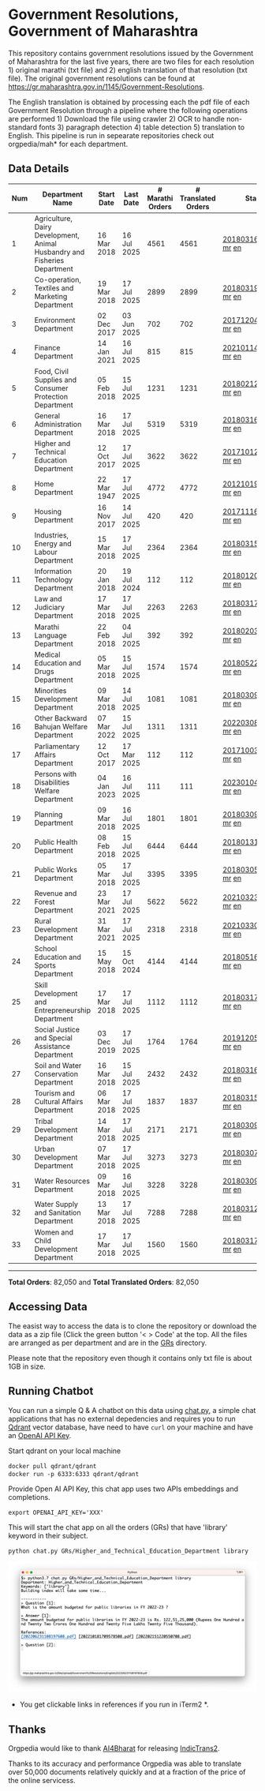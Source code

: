 # Government Resolutions, Government of Maharashtra

This repository contains government resolutions issued by the Government of Maharashtra for the last five years, there are two files for each resolution 1) original marathi (txt file) and 2) english translation of that resolution (txt file). The original government resolutions can be found at https://gr.maharashtra.gov.in/1145/Government-Resolutions.

The English translation is obtained by processing each the pdf file of each Government Resolution through a pipeline where the following operations are performed 1) Download the file using crawler 2) OCR to handle non-standard fonts 3) paragraph detection 4) table  detection 5) translation to English. This pipeline is run in sepearate repositories check out orgpedia/mah* for each department.


## Data Details

| Num | Department Name | Start Date | Last Date | # Marathi Orders | # Translated Orders | Starting Order | Last Order |
| --- | --------------- | ---------- | --------- | ---------------- | ------------------- | -------------- | ---------- |
| 1 | Agriculture, Dairy Development, Animal Husbandry and Fisheries Department | 16 Mar 2018 | 16 Jul 2025 | 4561 | 4561 | [201803161624182101.pdf](https://gr.maharashtra.gov.in/Site/Upload/Government%20Resolutions/English/201803161624182101.pdf) [mr](GRs/Agriculture,_Dairy_Development,_Animal_Husbandry_and_Fisheries_Department/201803161624182101.pdf.mr.txt) [en](GRs/Agriculture,_Dairy_Development,_Animal_Husbandry_and_Fisheries_Department/201803161624182101.pdf.en.txt) | [202507161646542501.pdf](https://gr.maharashtra.gov.in/Site/Upload/Government%20Resolutions/English/202507161646542501.pdf) [mr](GRs/Agriculture,_Dairy_Development,_Animal_Husbandry_and_Fisheries_Department/202507161646542501.pdf.mr.txt) [en](GRs/Agriculture,_Dairy_Development,_Animal_Husbandry_and_Fisheries_Department/202507161646542501.pdf.en.txt) |
| 2 | Co-operation, Textiles and Marketing Department | 19 Mar 2018 | 17 Jul 2025 | 2899 | 2899 | [201803191257576702.pdf](https://gr.maharashtra.gov.in/Site/Upload/Government%20Resolutions/English/201803191257576702.pdf) [mr](GRs/Co-operation,_Textiles_and_Marketing_Department/201803191257576702.pdf.mr.txt) [en](GRs/Co-operation,_Textiles_and_Marketing_Department/201803191257576702.pdf.en.txt) | [202507171815556502.pdf](https://gr.maharashtra.gov.in/Site/Upload/Government%20Resolutions/English/202507171815556502.pdf) [mr](GRs/Co-operation,_Textiles_and_Marketing_Department/202507171815556502.pdf.mr.txt) [en](GRs/Co-operation,_Textiles_and_Marketing_Department/202507171815556502.pdf.en.txt) |
| 3 | Environment Department | 02 Dec 2017 | 03 Jun 2025 | 702 | 702 | [201712041147216904.pdf](https://gr.maharashtra.gov.in/Site/Upload/Government%20Resolutions/English/201712041147216904.pdf) [mr](GRs/Environment_Department/201712041147216904.pdf.mr.txt) [en](GRs/Environment_Department/201712041147216904.pdf.en.txt) | [202506031509377104.pdf](https://gr.maharashtra.gov.in/Site/Upload/Government%20Resolutions/English/202506031509377104.pdf) [mr](GRs/Environment_Department/202506031509377104.pdf.mr.txt) [en](GRs/Environment_Department/202506031509377104.pdf.en.txt) |
| 4 | Finance Department | 14 Jan 2021 | 16 Jul 2025 | 815 | 815 | [202101141237329905.pdf](https://gr.maharashtra.gov.in/Site/Upload/Government%20Resolutions/English/202101141237329905.pdf) [mr](GRs/Finance_Department/202101141237329905.pdf.mr.txt) [en](GRs/Finance_Department/202101141237329905.pdf.en.txt) | [202507161639173705.pdf](https://gr.maharashtra.gov.in/Site/Upload/Government%20Resolutions/English/202507161639173705.pdf) [mr](GRs/Finance_Department/202507161639173705.pdf.mr.txt) [en](GRs/Finance_Department/202507161639173705.pdf.en.txt) |
| 5 | Food, Civil Supplies and Consumer Protection Department | 05 Feb 2018 | 15 Jul 2025 | 1231 | 1231 | [201802121244545806.pdf](https://gr.maharashtra.gov.in/Site/Upload/Government%20Resolutions/English/201802121244545806.pdf) [mr](GRs/Food,_Civil_Supplies_and_Consumer_Protection_Department/201802121244545806.pdf.mr.txt) [en](GRs/Food,_Civil_Supplies_and_Consumer_Protection_Department/201802121244545806.pdf.en.txt) | [202507151720194506.pdf](https://gr.maharashtra.gov.in/Site/Upload/Government%20Resolutions/English/202507151720194506.pdf) [mr](GRs/Food,_Civil_Supplies_and_Consumer_Protection_Department/202507151720194506.pdf.mr.txt) [en](GRs/Food,_Civil_Supplies_and_Consumer_Protection_Department/202507151720194506.pdf.en.txt) |
| 6 | General Administration Department | 16 Mar 2018 | 17 Jul 2025 | 5319 | 5319 | [201803161224022707.pdf](https://gr.maharashtra.gov.in/Site/Upload/Government%20Resolutions/English/201803161224022707.pdf) [mr](GRs/General_Administration_Department/201803161224022707.pdf.mr.txt) [en](GRs/General_Administration_Department/201803161224022707.pdf.en.txt) | [202507171851489607.pdf](https://gr.maharashtra.gov.in/Site/Upload/Government%20Resolutions/English/202507171851489607.pdf) [mr](GRs/General_Administration_Department/202507171851489607.pdf.mr.txt) [en](GRs/General_Administration_Department/202507171851489607.pdf.en.txt) |
| 7 | Higher and Technical Education Department | 12 Oct 2017 | 17 Jul 2025 | 3622 | 3622 | [201710121514029708.pdf](https://gr.maharashtra.gov.in/Site/Upload/Government%20Resolutions/English/201710121514029708.pdf) [mr](GRs/Higher_and_Technical_Education_Department/201710121514029708.pdf.mr.txt) [en](GRs/Higher_and_Technical_Education_Department/201710121514029708.pdf.en.txt) | [202507171814003408.pdf](https://gr.maharashtra.gov.in/Site/Upload/Government%20Resolutions/English/202507171814003408.pdf) [mr](GRs/Higher_and_Technical_Education_Department/202507171814003408.pdf.mr.txt) [en](GRs/Higher_and_Technical_Education_Department/202507171814003408.pdf.en.txt) |
| 8 | Home Department | 22 Mar 1947 | 17 Jul 2025 | 4772 | 4772 | [201210191648552129.pdf](https://gr.maharashtra.gov.in/Site/Upload/Government%20Resolutions/English/201210191648552129.pdf) [mr](GRs/Home_Department/201210191648552129.pdf.mr.txt) [en](GRs/Home_Department/201210191648552129.pdf.en.txt) | [202507171715208229.pdf](https://gr.maharashtra.gov.in/Site/Upload/Government%20Resolutions/English/202507171715208229.pdf) [mr](GRs/Home_Department/202507171715208229.pdf.mr.txt) [en](GRs/Home_Department/202507171715208229.pdf.en.txt) |
| 9 | Housing Department | 16 Nov 2017 | 14 Jul 2025 | 420 | 420 | [201711161447076609.pdf](https://gr.maharashtra.gov.in/Site/Upload/Government%20Resolutions/English/201711161447076609.pdf) [mr](GRs/Housing_Department/201711161447076609.pdf.mr.txt) [en](GRs/Housing_Department/201711161447076609.pdf.en.txt) | [202507141457409109.pdf](https://gr.maharashtra.gov.in/Site/Upload/Government%20Resolutions/English/202507141457409109.pdf) [mr](GRs/Housing_Department/202507141457409109.pdf.mr.txt) [en](GRs/Housing_Department/202507141457409109.pdf.en.txt) |
| 10 | Industries, Energy and Labour Department | 15 Mar 2018 | 17 Jul 2025 | 2364 | 2364 | [201803151204055010.pdf](https://gr.maharashtra.gov.in/Site/Upload/Government%20Resolutions/English/201803151204055010.pdf) [mr](GRs/Industries,_Energy_and_Labour_Department/201803151204055010.pdf.mr.txt) [en](GRs/Industries,_Energy_and_Labour_Department/201803151204055010.pdf.en.txt) | [202507171709457210.pdf](https://gr.maharashtra.gov.in/Site/Upload/Government%20Resolutions/English/202507171709457210.pdf) [mr](GRs/Industries,_Energy_and_Labour_Department/202507171709457210.pdf.mr.txt) [en](GRs/Industries,_Energy_and_Labour_Department/202507171709457210.pdf.en.txt) |
| 11 | Information Technology Department | 20 Jan 2018 | 19 Jul 2024 | 112 | 112 | [201801201843024511.pdf](https://gr.maharashtra.gov.in/Site/Upload/Government%20Resolutions/English/201801201843024511.pdf) [mr](GRs/Information_Technology_Department/201801201843024511.pdf.mr.txt) [en](GRs/Information_Technology_Department/201801201843024511.pdf.en.txt) | [202407191742379111.pdf](https://gr.maharashtra.gov.in/Site/Upload/Government%20Resolutions/English/202407191742379111.pdf) [mr](GRs/Information_Technology_Department/202407191742379111.pdf.mr.txt) [en](GRs/Information_Technology_Department/202407191742379111.pdf.en.txt) |
| 12 | Law and Judiciary Department | 17 Mar 2018 | 17 Jul 2025 | 2263 | 2263 | [201803171129290212.pdf](https://gr.maharashtra.gov.in/Site/Upload/Government%20Resolutions/English/201803171129290212.pdf) [mr](GRs/Law_and_Judiciary_Department/201803171129290212.pdf.mr.txt) [en](GRs/Law_and_Judiciary_Department/201803171129290212.pdf.en.txt) | [202507171141560512.pdf](https://gr.maharashtra.gov.in/Site/Upload/Government%20Resolutions/English/202507171141560512.pdf) [mr](GRs/Law_and_Judiciary_Department/202507171141560512.pdf.mr.txt) [en](GRs/Law_and_Judiciary_Department/202507171141560512.pdf.en.txt) |
| 13 | Marathi Language Department | 22 Feb 2018 | 04 Jul 2025 | 392 | 392 | [201802031549154233.pdf](https://gr.maharashtra.gov.in/Site/Upload/Government%20Resolutions/English/201802031549154233.pdf) [mr](GRs/Marathi_Language_Department/201802031549154233.pdf.mr.txt) [en](GRs/Marathi_Language_Department/201802031549154233.pdf.en.txt) | [202507041252207433.pdf](https://gr.maharashtra.gov.in/Site/Upload/Government%20Resolutions/English/202507041252207433.pdf) [mr](GRs/Marathi_Language_Department/202507041252207433.pdf.mr.txt) [en](GRs/Marathi_Language_Department/202507041252207433.pdf.en.txt) |
| 14 | Medical Education and Drugs Department | 05 Mar 2018 | 15 Jul 2025 | 1574 | 1574 | [201805221424292513.pdf](https://gr.maharashtra.gov.in/Site/Upload/Government%20Resolutions/English/201805221424292513.pdf) [mr](GRs/Medical_Education_and_Drugs_Department/201805221424292513.pdf.mr.txt) [en](GRs/Medical_Education_and_Drugs_Department/201805221424292513.pdf.en.txt) | [202507151456498813.pdf](https://gr.maharashtra.gov.in/Site/Upload/Government%20Resolutions/English/202507151456498813.pdf) [mr](GRs/Medical_Education_and_Drugs_Department/202507151456498813.pdf.mr.txt) [en](GRs/Medical_Education_and_Drugs_Department/202507151456498813.pdf.en.txt) |
| 15 | Minorities Development Department | 09 Mar 2018 | 14 Jul 2025 | 1081 | 1081 | [201803091218355314.pdf](https://gr.maharashtra.gov.in/Site/Upload/Government%20Resolutions/English/201803091218355314.pdf) [mr](GRs/Minorities_Development_Department/201803091218355314.pdf.mr.txt) [en](GRs/Minorities_Development_Department/201803091218355314.pdf.en.txt) | [202507141520173914.pdf](https://gr.maharashtra.gov.in/Site/Upload/Government%20Resolutions/English/202507141520173914.pdf) [mr](GRs/Minorities_Development_Department/202507141520173914.pdf.mr.txt) [en](GRs/Minorities_Development_Department/202507141520173914.pdf.en.txt) |
| 16 | Other Backward Bahujan Welfare Department | 07 Mar 2022 | 15 Jul 2025 | 1311 | 1311 | [202203081752439334.pdf](https://gr.maharashtra.gov.in/Site/Upload/Government%20Resolutions/English/202203081752439334.pdf) [mr](GRs/Other_Backward_Bahujan_Welfare_Department/202203081752439334.pdf.mr.txt) [en](GRs/Other_Backward_Bahujan_Welfare_Department/202203081752439334.pdf.en.txt) | [202507151659586434.pdf](https://gr.maharashtra.gov.in/Site/Upload/Government%20Resolutions/English/202507151659586434.pdf) [mr](GRs/Other_Backward_Bahujan_Welfare_Department/202507151659586434.pdf.mr.txt) [en](GRs/Other_Backward_Bahujan_Welfare_Department/202507151659586434.pdf.en.txt) |
| 17 | Parliamentary Affairs Department | 12 Oct 2017 | 17 Mar 2025 | 112 | 112 | [201710031642378615.pdf](https://gr.maharashtra.gov.in/Site/Upload/Government%20Resolutions/English/201710031642378615.pdf) [mr](GRs/Parliamentary_Affairs_Department/201710031642378615.pdf.mr.txt) [en](GRs/Parliamentary_Affairs_Department/201710031642378615.pdf.en.txt) | [202503171104518215.pdf](https://gr.maharashtra.gov.in/Site/Upload/Government%20Resolutions/English/202503171104518215.pdf) [mr](GRs/Parliamentary_Affairs_Department/202503171104518215.pdf.mr.txt) [en](GRs/Parliamentary_Affairs_Department/202503171104518215.pdf.en.txt) |
| 18 | Persons with Disabilities Welfare Department | 04 Jan 2023 | 16 Jul 2025 | 111 | 111 | [202301041906309635.pdf](https://gr.maharashtra.gov.in/Site/Upload/Government%20Resolutions/English/202301041906309635.pdf) [mr](GRs/Persons_with_Disabilities_Welfare_Department/202301041906309635.pdf.mr.txt) [en](GRs/Persons_with_Disabilities_Welfare_Department/202301041906309635.pdf.en.txt) | [202507161149474735.pdf](https://gr.maharashtra.gov.in/Site/Upload/Government%20Resolutions/English/202507161149474735.pdf) [mr](GRs/Persons_with_Disabilities_Welfare_Department/202507161149474735.pdf.mr.txt) [en](GRs/Persons_with_Disabilities_Welfare_Department/202507161149474735.pdf.en.txt) |
| 19 | Planning Department | 09 Mar 2018 | 16 Jul 2025 | 1801 | 1801 | [201803091441032716.pdf](https://gr.maharashtra.gov.in/Site/Upload/Government%20Resolutions/English/201803091441032716.pdf) [mr](GRs/Planning_Department/201803091441032716.pdf.mr.txt) [en](GRs/Planning_Department/201803091441032716.pdf.en.txt) | [202507161141530416.pdf](https://gr.maharashtra.gov.in/Site/Upload/Government%20Resolutions/English/202507161141530416.pdf) [mr](GRs/Planning_Department/202507161141530416.pdf.mr.txt) [en](GRs/Planning_Department/202507161141530416.pdf.en.txt) |
| 20 | Public Health Department | 08 Feb 2018 | 15 Jul 2025 | 6444 | 6444 | [201801311722275417.pdf](https://gr.maharashtra.gov.in/Site/Upload/Government%20Resolutions/English/201801311722275417.pdf) [mr](GRs/Public_Health_Department/201801311722275417.pdf.mr.txt) [en](GRs/Public_Health_Department/201801311722275417.pdf.en.txt) | [202507151601046417.pdf](https://gr.maharashtra.gov.in/Site/Upload/Government%20Resolutions/English/202507151601046417.pdf) [mr](GRs/Public_Health_Department/202507151601046417.pdf.mr.txt) [en](GRs/Public_Health_Department/202507151601046417.pdf.en.txt) |
| 21 | Public Works Department | 05 Mar 2018 | 17 Jul 2025 | 3395 | 3395 | [201803051515468118.pdf](https://gr.maharashtra.gov.in/Site/Upload/Government%20Resolutions/English/201803051515468118.pdf) [mr](GRs/Public_Works_Department/201803051515468118.pdf.mr.txt) [en](GRs/Public_Works_Department/201803051515468118.pdf.en.txt) | [202507171757528918.pdf](https://gr.maharashtra.gov.in/Site/Upload/Government%20Resolutions/English/202507171757528918.pdf) [mr](GRs/Public_Works_Department/202507171757528918.pdf.mr.txt) [en](GRs/Public_Works_Department/202507171757528918.pdf.en.txt) |
| 22 | Revenue and Forest Department | 23 Mar 2021 | 17 Jul 2025 | 5622 | 5622 | [202103231328393119.pdf](https://gr.maharashtra.gov.in/Site/Upload/Government%20Resolutions/English/202103231328393119.pdf) [mr](GRs/Revenue_and_Forest_Department/202103231328393119.pdf.mr.txt) [en](GRs/Revenue_and_Forest_Department/202103231328393119.pdf.en.txt) | [202507171934403319.pdf](https://gr.maharashtra.gov.in/Site/Upload/Government%20Resolutions/English/202507171934403319.pdf) [mr](GRs/Revenue_and_Forest_Department/202507171934403319.pdf.mr.txt) [en](GRs/Revenue_and_Forest_Department/202507171934403319.pdf.en.txt) |
| 23 | Rural Development Department | 31 Mar 2021 | 17 Jul 2025 | 2318 | 2318 | [202103301021181120.pdf](https://gr.maharashtra.gov.in/Site/Upload/Government%20Resolutions/English/202103301021181120.pdf) [mr](GRs/Rural_Development_Department/202103301021181120.pdf.mr.txt) [en](GRs/Rural_Development_Department/202103301021181120.pdf.en.txt) | [202507171632510420.pdf](https://gr.maharashtra.gov.in/Site/Upload/Government%20Resolutions/English/202507171632510420.pdf) [mr](GRs/Rural_Development_Department/202507171632510420.pdf.mr.txt) [en](GRs/Rural_Development_Department/202507171632510420.pdf.en.txt) |
| 24 | School Education and Sports Department | 15 May 2018 | 15 Oct 2024 | 4144 | 4144 | [201805161114241221.pdf](https://gr.maharashtra.gov.in/Site/Upload/Government%20Resolutions/English/201805161114241221.pdf) [mr](GRs/School_Education_and_Sports_Department/201805161114241221.pdf.mr.txt) [en](GRs/School_Education_and_Sports_Department/201805161114241221.pdf.en.txt) | [202410152127537021.pdf](https://gr.maharashtra.gov.in/Site/Upload/Government%20Resolutions/English/202410152127537021.pdf) [mr](GRs/School_Education_and_Sports_Department/202410152127537021.pdf.mr.txt) [en](GRs/School_Education_and_Sports_Department/202410152127537021.pdf.en.txt) |
| 25 | Skill Development and Entrepreneurship Department | 17 Mar 2018 | 17 Jul 2025 | 1112 | 1112 | [201803171322099003.pdf](https://gr.maharashtra.gov.in/Site/Upload/Government%20Resolutions/English/201803171322099003.pdf) [mr](GRs/Skill_Development_and_Entrepreneurship_Department/201803171322099003.pdf.mr.txt) [en](GRs/Skill_Development_and_Entrepreneurship_Department/201803171322099003.pdf.en.txt) | [202507171641259203.pdf](https://gr.maharashtra.gov.in/Site/Upload/Government%20Resolutions/English/202507171641259203.pdf) [mr](GRs/Skill_Development_and_Entrepreneurship_Department/202507171641259203.pdf.mr.txt) [en](GRs/Skill_Development_and_Entrepreneurship_Department/202507171641259203.pdf.en.txt) |
| 26 | Social Justice and Special Assistance Department | 03 Dec 2019 | 17 Jul 2025 | 1764 | 1764 | [201912051107011622.pdf](https://gr.maharashtra.gov.in/Site/Upload/Government%20Resolutions/English/201912051107011622.pdf) [mr](GRs/Social_Justice_and_Special_Assistance_Department/201912051107011622.pdf.mr.txt) [en](GRs/Social_Justice_and_Special_Assistance_Department/201912051107011622.pdf.en.txt) | [202507171717533922.pdf](https://gr.maharashtra.gov.in/Site/Upload/Government%20Resolutions/English/202507171717533922.pdf) [mr](GRs/Social_Justice_and_Special_Assistance_Department/202507171717533922.pdf.mr.txt) [en](GRs/Social_Justice_and_Special_Assistance_Department/202507171717533922.pdf.en.txt) |
| 27 | Soil and Water Conservation Department | 16 Mar 2018 | 15 Jul 2025 | 2432 | 2432 | [201803161247582426.pdf](https://gr.maharashtra.gov.in/Site/Upload/Government%20Resolutions/English/201803161247582426.pdf) [mr](GRs/Soil_and_Water_Conservation_Department/201803161247582426.pdf.mr.txt) [en](GRs/Soil_and_Water_Conservation_Department/201803161247582426.pdf.en.txt) | [202507151754393926.pdf](https://gr.maharashtra.gov.in/Site/Upload/Government%20Resolutions/English/202507151754393926.pdf) [mr](GRs/Soil_and_Water_Conservation_Department/202507151754393926.pdf.mr.txt) [en](GRs/Soil_and_Water_Conservation_Department/202507151754393926.pdf.en.txt) |
| 28 | Tourism and Cultural Affairs Department | 06 Mar 2018 | 17 Jul 2025 | 1837 | 1837 | [201803151055091823.pdf](https://gr.maharashtra.gov.in/Site/Upload/Government%20Resolutions/English/201803151055091823.pdf) [mr](GRs/Tourism_and_Cultural_Affairs_Department/201803151055091823.pdf.mr.txt) [en](GRs/Tourism_and_Cultural_Affairs_Department/201803151055091823.pdf.en.txt) | [202507171544595423.pdf](https://gr.maharashtra.gov.in/Site/Upload/Government%20Resolutions/English/202507171544595423.pdf) [mr](GRs/Tourism_and_Cultural_Affairs_Department/202507171544595423.pdf.mr.txt) [en](GRs/Tourism_and_Cultural_Affairs_Department/202507171544595423.pdf.en.txt) |
| 29 | Tribal Development Department | 14 Mar 2018 | 17 Jul 2025 | 2171 | 2171 | [201803091105184924.pdf](https://gr.maharashtra.gov.in/Site/Upload/Government%20Resolutions/English/201803091105184924.pdf) [mr](GRs/Tribal_Development_Department/201803091105184924.pdf.mr.txt) [en](GRs/Tribal_Development_Department/201803091105184924.pdf.en.txt) | [202507171057369224.pdf](https://gr.maharashtra.gov.in/Site/Upload/Government%20Resolutions/English/202507171057369224.pdf) [mr](GRs/Tribal_Development_Department/202507171057369224.pdf.mr.txt) [en](GRs/Tribal_Development_Department/202507171057369224.pdf.en.txt) |
| 30 | Urban Development Department | 07 Mar 2018 | 17 Jul 2025 | 3273 | 3273 | [201803071203178325.pdf](https://gr.maharashtra.gov.in/Site/Upload/Government%20Resolutions/English/201803071203178325.pdf) [mr](GRs/Urban_Development_Department/201803071203178325.pdf.mr.txt) [en](GRs/Urban_Development_Department/201803071203178325.pdf.en.txt) | [202507171521461925.pdf](https://gr.maharashtra.gov.in/Site/Upload/Government%20Resolutions/English/202507171521461925.pdf) [mr](GRs/Urban_Development_Department/202507171521461925.pdf.mr.txt) [en](GRs/Urban_Development_Department/202507171521461925.pdf.en.txt) |
| 31 | Water Resources Department | 09 Mar 2018 | 16 Jul 2025 | 3228 | 3228 | [201803091034435527.pdf](https://gr.maharashtra.gov.in/Site/Upload/Government%20Resolutions/English/201803091034435527.pdf) [mr](GRs/Water_Resources_Department/201803091034435527.pdf.mr.txt) [en](GRs/Water_Resources_Department/201803091034435527.pdf.en.txt) | [202507161627165127.pdf](https://gr.maharashtra.gov.in/Site/Upload/Government%20Resolutions/English/202507161627165127.pdf) [mr](GRs/Water_Resources_Department/202507161627165127.pdf.mr.txt) [en](GRs/Water_Resources_Department/202507161627165127.pdf.en.txt) |
| 32 | Water Supply and Sanitation Department | 13 Mar 2018 | 17 Jul 2025 | 7288 | 7288 | [201803121414108428.pdf](https://gr.maharashtra.gov.in/Site/Upload/Government%20Resolutions/English/201803121414108428.pdf) [mr](GRs/Water_Supply_and_Sanitation_Department/201803121414108428.pdf.mr.txt) [en](GRs/Water_Supply_and_Sanitation_Department/201803121414108428.pdf.en.txt) | [202507171426578628.pdf](https://gr.maharashtra.gov.in/Site/Upload/Government%20Resolutions/English/202507171426578628.pdf) [mr](GRs/Water_Supply_and_Sanitation_Department/202507171426578628.pdf.mr.txt) [en](GRs/Water_Supply_and_Sanitation_Department/202507171426578628.pdf.en.txt) |
| 33 | Women and Child Development Department | 17 Mar 2018 | 17 Jul 2025 | 1560 | 1560 | [201803171539444330.pdf](https://gr.maharashtra.gov.in/Site/Upload/Government%20Resolutions/English/201803171539444330.pdf) [mr](GRs/Women_and_Child_Development_Department/201803171539444330.pdf.mr.txt) [en](GRs/Women_and_Child_Development_Department/201803171539444330.pdf.en.txt) | [202507171212006730.pdf](https://gr.maharashtra.gov.in/Site/Upload/Government%20Resolutions/English/202507171212006730.pdf) [mr](GRs/Women_and_Child_Development_Department/202507171212006730.pdf.mr.txt) [en](GRs/Women_and_Child_Development_Department/202507171212006730.pdf.en.txt) |
----------------------------------------------------------------------------------------------------

**Total Orders**: 82,050 and **Total Translated Orders**: 82,050
## Accessing Data

The easist way to access the data is to clone the repository or download the data as a zip file (Click the green button '< > Code' at the top. All the files are arranged as per department and are in the [GRs](GRs) directory.

Please note that the repository even though it contains only txt file is about 1GB in size.

## Running Chatbot

You can run a simple Q & A chatbot on this data using [chat.py](chat.py), a simple chat applications that has no external depedencies and requires you to run [Qdrant](https://qdrant.tech/) vector database, have need to have `curl` on your machine and have an [OpenAI API Key](https://help.openai.com/en/articles/4936850-where-do-i-find-my-secret-api-key).

Start qdrant on your local machine
```shell
docker pull qdrant/qdrant
docker run -p 6333:6333 qdrant/qdrant
```

Provide Open AI API Key, this chat app uses two APIs embeddings and completions.
```shell
export OPENAI_API_KEY='XXX'
```

This will start the chat app on all the orders (GRs) that have 'library' keyword in their subject.

```shell
python chat.py GRs/Higher_and_Technical_Education_Department library
```

![screenshot of running chat.py](screenshot.png)

* You get clickable links in references if you run in iTerm2 *.

## Thanks

Orgpedia would like to thank [AI4Bharat](https://ai4bharat.iitm.ac.in/) for releasing [IndicTrans2](https://github.com/AI4Bharat/IndicTrans2).

Thanks to its accuracy and performance Orgpedia was able to translate over 50,000 documents relatively quickly and at a fraction of the price of the online servicess.

